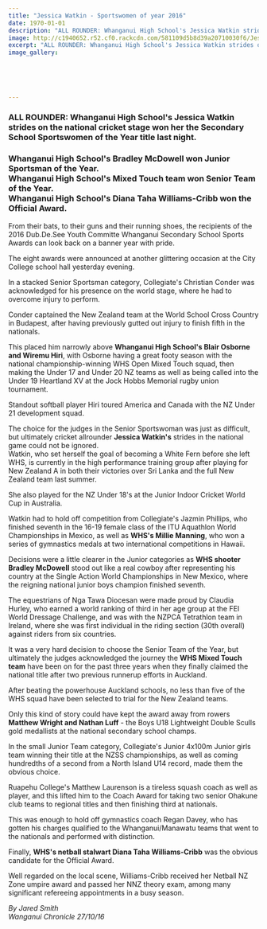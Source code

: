 ```yaml
---
title: "Jessica Watkin - Sportswomen of year 2016"
date: 1970-01-01
description: "ALL ROUNDER: Whanganui High School's Jessica Watkin strides on the national cricket stage won her the Secondary School Sportswomen of the Year title last night, Wednesday 26 October 2016..."
image: http://c1940652.r52.cf0.rackcdn.com/581109d5b8d39a20710030f6/Jess-Watkins-Sec-School-Sportswomen-2016.jpg
excerpt: "ALL ROUNDER: Whanganui High School's Jessica Watkin strides on the national cricket stage won her the Secondary School Sportswomen of the Year title last night."
image_gallery:
    
    
    
    
    
---
```


<h3><strong>ALL ROUNDER: Whanganui High School's Jessica Watkin strides on the national cricket stage won her the Secondary School Sportswomen of the Year title last night.</strong></h3>
<h3>Whanganui High School's Bradley McDowell won Junior Sportsman of the Year.&nbsp;<br />Whanganui High School's Mixed Touch team won&nbsp;Senior Team of the Year.<br />Whanganui High School's Diana Taha Williams-Cribb won&nbsp;the Official Award.</h3>
<p>From their bats, to their guns and their running shoes, the recipients of the 2016 Dub.De.See Youth Committe Whanganui Secondary School Sports Awards can look back on a banner year with pride.</p>
<p>The eight awards were announced at another glittering occasion at the City College school hall yesterday evening.</p>
<p>In a stacked Senior Sportsman category, Collegiate's Christian Conder was acknowledged for his presence on the world stage, where he had to overcome injury to perform.</p>
<p>Conder captained the New Zealand team at the World School Cross Country in Budapest, after having previously gutted out injury to finish fifth in the nationals.</p>
<p>This placed him narrowly above <strong>Whanganui High School's Blair Osborne and Wiremu Hiri</strong>, with Osborne having a great footy season with the national championship-winning WHS Open Mixed Touch squad, then making the Under 17 and Under 20 NZ teams as well as being called into the Under 19 Heartland XV at the Jock Hobbs Memorial rugby union tournament.</p>
<p>Standout softball player Hiri toured America and Canada with the NZ Under 21 development squad.</p>
<p>The choice for the judges in the Senior Sportswoman was just as difficult, but ultimately cricket allrounder <strong>Jessica Watkin's</strong> strides in the national game could not be ignored.<br />Watkin, who set herself the goal of becoming a White Fern before she left WHS, is currently in the high performance training group after playing for New Zealand A in both their victories over Sri Lanka and the full New Zealand team last summer.</p>
<p>She also played for the NZ Under 18's at the Junior Indoor Cricket World Cup in Australia.</p>
<p>Watkin had to hold off competition from Collegiate's Jazmin Phillips, who finished seventh in the 16-19 female class of the ITU Aquathlon World Championships in Mexico, as well as <strong>WHS's Millie Manning</strong>, who won a series of gymnastics medals at two international competitions in Hawaii.</p>
<p>Decisions were a little clearer in the Junior categories as <strong>WHS shooter Bradley McDowell</strong> stood out like a real cowboy after representing his country at the Single Action World Championships in New Mexico, where the reigning national junior boys champion finished seventh.&nbsp;</p>
<p>The equestrians of Nga Tawa Diocesan were made proud by Claudia Hurley, who earned a world ranking of third in her age group at the FEI World Dressage Challenge, and was with the NZPCA Tetrathlon team in Ireland, where she was first individual in the riding section (30th overall) against riders from six countries.</p>
<p>It was a very hard decision to choose the Senior Team of the Year, but ultimately the judges acknowledged the journey the <strong>WHS Mixed Touch team</strong> have been on for the past three years when they finally claimed the national title after two previous runnerup efforts in Auckland.</p>
<p>After beating the powerhouse Auckland schools, no less than five of the WHS squad have been selected to trial for the New Zealand teams.</p>
<p>Only this kind of story could have kept the award away from rowers <strong>Matthew Wright and Nathan Luff</strong> - the Boys U18 Lightweight Double Sculls gold medallists at the national secondary school champs.</p>
<p>In the small Junior Team category, Collegiate's Junior 4x100m Junior girls team winning their title at the NZSS championships, as well as coming hundredths of a second from a North Island U14 record, made them the obvious choice.</p>
<p>Ruapehu College's Matthew Laurenson is a tireless squash coach as well as player, and this lifted him to the Coach Award for taking two senior Ohakune club teams to regional titles and then finishing third at nationals.</p>
<p>This was enough to hold off gymnastics coach Regan Davey, who has gotten his charges qualified to the Whanganui/Manawatu teams that went to the nationals and performed with distinction.</p>
<p>Finally, <strong>WHS's netball stalwart Diana Taha Williams-Cribb</strong> was the obvious candidate for the Official Award.</p>
<p>Well regarded on the local scene, Williams-Cribb received her Netball NZ Zone umpire award and passed her NNZ theory exam, among many significant refereeing appointments in a busy season.</p>
<p><em>By Jared Smith</em><br /><em>Wanganui Chronicle 27/10/16</em></p>

